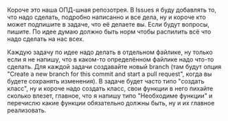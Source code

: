Короче это наша ОПД-шная репозотрея. В Issues я буду добавлять то, что надо сделать, подробно написанно и все дела, ну и короче кто может подпишите в задаче, что её делаете вы. Если будут вопросы, пишите. По идее думаю должно быть норм чтобы распилить всё что надо сделать на нас всех. 

Каждую задачу по идее надо делать в отдельном файлике, ну только если я не напишу, что в каком-то определённом файлике надо что-то сделать. Для каждой задачи создавайте новый branch (там будут опция "Create a new branch for this commit and start a pull request", когда вы будете сохранять изменения). В задаче будет часто типо "создать класс", ну и короче надо создать класс, свои функции в него пихайте сколько влезет, главное, что я напишу типо "Необходиме функции" и перечислю какие функции обязательно должны быть, ну и их главное реализовать.
